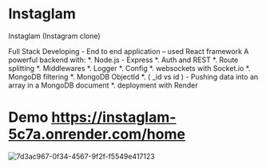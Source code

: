 # Instaglam
 Instaglam (Instagram clone)
 
Full Stack Developing - End to end application – used React framework
A powerful backend with:
*. Node.js - Express
*. Auth and REST
*. Route splitting
*. Middlewares
*. Logger
*. Config
*. websockets with Socket.io
*. MongoDB filtering
*. MongoDB ObjectId
*. ( _id vs id ) - Pushing data into an array in a MongoDB document
*. deployment with Render

# Demo https://instaglam-5c7a.onrender.com/home 
![7d3ac967-0f34-4567-9f2f-f5549e417123](https://github.com/chenMordechai/instaglam-front/assets/51116103/eff43f33-7bdd-4de0-8b98-d252b4cbb289)

